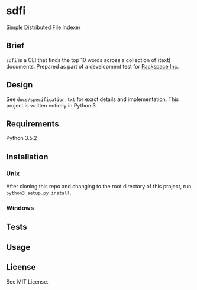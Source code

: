 # sdfi
Simple Distributed File Indexer

## Brief

`sdfi` is a CLI that finds the top 10 words across a collection of (text) documents.
Prepared as part of a development test for [Rackspace Inc](https://www.rackspace.com).

## Design

See `docs/specification.txt` for exact details and implementation.
This project is written entirely in Python 3.

## Requirements

Python 3.5.2

## Installation

### Unix

After cloning this repo and changing to the root directory of this project,
run `python3 setup.py install`.

### Windows

## Tests

## Usage


## License

See MIT License.
